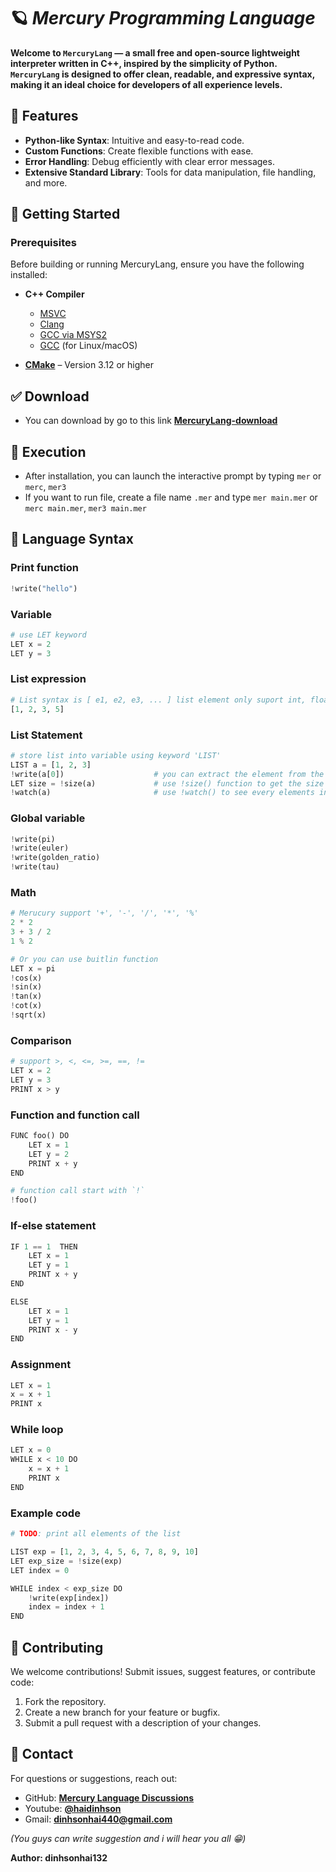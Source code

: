 # 🪐 *Mercury Programming Language*

**Welcome to ```MercuryLang``` — a small free and open-source lightweight interpreter written in **C++**, inspired by the simplicity of Python. ```MercuryLang``` is designed to offer clean, readable, and expressive syntax, making it an ideal choice for developers of all experience levels.**

## 🌟 Features

- **Python-like Syntax**: Intuitive and easy-to-read code.
- **Custom Functions**: Create flexible functions with ease.
- **Error Handling**: Debug efficiently with clear error messages.
- **Extensive Standard Library**: Tools for data manipulation, file handling, and more.

## 📒 Getting Started

### Prerequisites

Before building or running MercuryLang, ensure you have the following installed:

- **C++ Compiler**
  - [MSVC](https://visualstudio.microsoft.com/)
  - [Clang](https://clang.llvm.org/)
  - [GCC via MSYS2](https://www.msys2.org/)
  - [GCC](https://gcc.gnu.org/) (for Linux/macOS)

- **[CMake](https://cmake.org/)** – Version 3.12 or higher

## ✅ Download
 - You can download by go to this link **[MercuryLang-download](https://github.com/dinhsonhai132/MercuryLang-download/raw/refs/heads/main/MercuryLang-init.exe)**

## 🚀 Execution

- After installation, you can launch the interactive prompt by typing ```mer``` or ```merc```, ```mer3```
- If you want to run file, create a file name ```.mer``` and type ```mer main.mer``` or ```merc main.mer```, ```mer3 main.mer```

## 🔧 Language Syntax

### Print function
```rust
!write("hello")
```

### Variable
```python
# use LET keyword
LET x = 2
LET y = 3
```

### List expression
```python
# List syntax is [ e1, e2, e3, ... ] list element only suport int, float type
[1, 2, 3, 5]
```

### List Statement
```python 
# store list into variable using keyword 'LIST'
LIST a = [1, 2, 3]
!write(a[0])                    # you can extract the element from the list
LET size = !size(a)             # use !size() function to get the size of the list
!watch(a)                       # use !watch() to see every elements in the list
```

### Global variable
```rust
!write(pi)
!write(euler)
!write(golden_ratio)
!write(tau)
```

### Math
```python
# Merucury support '+', '-', '/', '*', '%'
2 * 2
3 + 3 / 2
1 % 2

# Or you can use buitlin function
LET x = pi
!cos(x)
!sin(x)
!tan(x)
!cot(x)
!sqrt(x)
```

### Comparison
```python
# support >, <, <=, >=, ==, !=
LET x = 2
LET y = 3
PRINT x > y
```
### Function and function call
```python
FUNC foo() DO
    LET x = 1
    LET y = 2
    PRINT x + y
END

# function call start with `!`
!foo()
```

### If-else statement
```python
IF 1 == 1  THEN
    LET x = 1
    LET y = 1
    PRINT x + y
END

ELSE
    LET x = 1
    LET y = 1
    PRINT x - y
END
```

### Assignment
```python
LET x = 1
x = x + 1
PRINT x
```

### While loop
```python
LET x = 0
WHILE x < 10 DO
    x = x + 1
    PRINT x
END
```

### Example code
```python
# TODO: print all elements of the list

LIST exp = [1, 2, 3, 4, 5, 6, 7, 8, 9, 10]
LET exp_size = !size(exp)
LET index = 0

WHILE index < exp_size DO
    !write(exp[index])
    index = index + 1
END
```

## 🤝 Contributing

We welcome contributions! Submit issues, suggest features, or contribute code:

1. Fork the repository.
2. Create a new branch for your feature or bugfix.
3. Submit a pull request with a description of your changes.

## 🔎 Contact

For questions or suggestions, reach out:

- GitHub: **[Mercury Language Discussions](https://github.com/dinhsonhai132/Mercury-Langluage/discussions/1)**
- Youtube: **[@haidinhson](https://www.youtube.com/@haidinhson)**
- Gmail: **dinhsonhai440@gmail.com**

*(You guys can write suggestion and i will hear you all 😁)*

**Author: dinhsonhai132**
